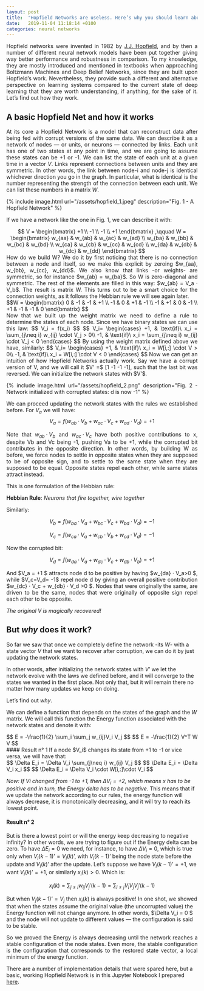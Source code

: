 ```yaml
---
layout: post
title:  "Hopfield Networks are useless. Here’s why you should learn about them."
date:   2019-11-04 11:18:14 +0100
categories: neural networks
---
```

<script type="text/x-mathjax-config">
  MathJax.Hub.Config({
    tex2jax: {
      inlineMath: [ ['$','$'], ["\\(","\\)"] ],
      processEscapes: true
    }
  });
</script>

<script type="text/javascript" async
src='https://cdnjs.cloudflare.com/ajax/libs/mathjax/2.7.2/MathJax.js?config=TeX-MML-AM_CHTML'>
</script>


<div style="text-align: justify">
Hopfield networks were invented in 1982 by <a href="https://www.pnas.org/content/79/8/2554">J.J. Hopfield</a>, and by then a number of different neural network models have been put together giving way better performance and robustness in comparison. To my knowledge, they are mostly introduced and mentioned in textbooks when approaching Boltzmann Machines and Deep Belief Networks, since they are built upon Hopfield’s work. Nevertheless, they provide such a different and alternative perspective on learning systems compared to the current state of deep learning that they are worth understanding, if anything, for the sake of it. Let’s find out how they work.
</div>

## A basic Hopfield Net and how it works

<div style="text-align: justify">
At its core a Hopfield Network is a model that can reconstruct data after being fed with corrupt versions of the same data. We can describe it as a network of nodes — or units, or neurons — connected by links. Each unit has one of two states at any point in time, and we are going to assume these states can be +1 or -1. We can list the state of each unit
 at a given time in a vector <i>V</i>. Links represent connections between units and they are symmetric. In other words, the link between node-i and node-j is identical whichever direction you go in the graph. In particular, what is identical is
 the number representing the strength of the connection between each unit. We can list these numbers in a matrix <i>W</i>.
</div>

{% include image.html url="/assets/hopfield_1.jpeg" description="Fig. 1 - A Hopfield Network" %}

If we have a network like the one in Fig. 1, we can describe it with:

<!---
\\(ax^2 + bx + c = 0\\)
-->
<div style="text-align: center">
$$
V =
\begin{bmatrix}
+1 \\
-1 \\
-1 \\
+1
\end{bmatrix}
,\qquad
W =
\begin{bmatrix}
w_{aa} & w_{ab} & w_{ac} & w_{ad} \\
w_{ba} & w_{bb} & w_{bc} & w_{bd} \\
w_{ca} & w_{cb} & w_{cc} & w_{cd} \\
w_{da} & w_{db} & w_{dc} & w_{dd}
\end{bmatrix}
$$
</div>

<div style="text-align: justify">
How do we build W? We do it by first noticing that there is no connection between a node and itself, so we make this explicit by zeroing $w_{aa}, w_{bb}, w_{cc}, w_{dd}$. We also know that links -or weights- are symmetric, so for instance $w_{ab} = w_{ba}$. So W is zero-diagonal and symmetric. The rest of the elements are filled in this way: $w_{ab} = V_a · V_b$. The result is matrix W. This turns out to be a smart choice for the connection weights, as it follows the Hebbian rule we will see again later.
</div>

<div style="text-align: justify">
$$W =
\begin{bmatrix}
0  & -1 & -1 & +1 \\
-1 &  0 & +1 & -1 \\
-1 & +1 &  0 & -1 \\
+1 & -1 & -1 & 0
\end{bmatrix}
$$
</div>

<div style="text-align: justify">
Now that we built up the weight matrix we need to define a rule to determine the states of each node. Since we have binary states we can use this law:
$$ V_i = f(x_i) $$
$$
V_i=
    \begin{cases}
      +1, & \text{if}\ x_i = \sum_{j\neq i} w_{ij} \cdot V_j > 0\\
      -1, & \text{if}\ x_i = \sum_{j\neq i} w_{ij} \cdot V_j < 0
    \end{cases}
$$
By using the weight matrix defined above we have, similarly:
$$
V_i=
    \begin{cases}
      +1, & \text{if}\ x_i = W[i,:] \cdot V > 0\\
      -1, & \text{if}\ x_i = W[i,:] \cdot V < 0
    \end{cases}
$$
Now we can get an intuition of how Hopfield Networks actually work.
Say we have a corrupt version of V, and we will call it $V' =$ [1 -1 -1 -1], such that the last bit was reversed. We can initialize the network states with $V’$.

{% include image.html url="/assets/hopfield_2.png" description="Fig. 2 - Network initialized with corrupted states: d is now -1" %}

We can proceed updating the network states with the rules we established before. For $V_a$ we will have:
$$
V_a = f(w_{ab} · V_b + w_{ac} · V_c + w_{ad} · V_d) = +1
$$

Note that $w_{ab} · V_b$ and $w_{ac} · V_c$ have both positive contributions to x, despite Vb and Vc being -1, pushing Va to be +1, while the corrupted bit contributes in the opposite direction. In other words, by building W as before, we force nodes to settle in opposite states when they are supposed to be of opposite sign, and to settle to the same state when they are supposed to be equal. Opposite states repel each other, while same states attract instead.
</div>
This is one formulation of the Hebbian rule:

__Hebbian Rule__: *Neurons that fire together, wire together*

Similarly:

$$
V_b = f(w_{ba} ·V_a + w_{bc} · V_c + w_{bd} · V_d) = -1 $$

$$
V_c = f(w_{ca} · V_a + w_{cb} · V_b + w_{cd} · V_d) = -1
$$

Now the corrupted bit:

$$
V_d = f(w_{da} · V_a + w_{dc} · V_c + w_{db} · V_b) = +1
$$

<div style="text-align: justify">
And $V_a = +1 $ attracts node d to be positive by having $w_{da} · V_a>0 $, while $V_c=V_d= -1$ repel node d by giving an overall positive contribution $w_{dc} · V_c + w_{db} · V_d >0 $.
Nodes that were originally the same, are driven to be the same, nodes that were originally of opposite sign repel each other to be opposite.
</div>

*The original V is magically recovered!*

## But *why* does it work?

So far we saw that once we completely define the network -its $W$- with a state vector $V$ that we want to recover after corruption, we can do it by just updating the network states.


In other words, after initializing the network states with $V’$ we let the network evolve with the laws we defined before, and it will converge to the states we wanted in the first place. Not only that, but it will remain there no matter how many updates we keep on doing.

Let’s find out *why*.

We can define a function that depends on the states of the graph and the $W$ matrix. We will call this function the Energy function associated with the network states and denote it with:

<div style="text-align: justify">
$$
E = -\frac{1}{2} \sum_i \sum_j w_{ij}V_i V_j
$$
$$
E = -\frac{1}{2} V^T W V
$$
</div>
#### Result n° 1
If a node $V_i$ changes its state from +1 to -1 or vice versa, we will have that:

<div style="text-align: justify">
$$
\Delta E_i = \Delta V_i \sum_{j\neq i} w_{ij} V_j
$$
$$
\Delta E_i = \Delta V_i x_i
$$
$$
\Delta E_i = \Delta V_i \cdot W[i,:]\cdot V_i
$$
</div>

*Now: If Vi changed from -1 to +1, then $\Delta V_i = +2$, which means x has to be positive and in turn, the Energy delta has to be negative.*
This means that if we update the network according to our rules, the energy function will always decrease, it is monotonically decreasing, and it will try to reach its lowest point.

#### Result n° 2
But is there a lowest point or will the energy keep decreasing to negative infinity?
In other words, we are trying to figure out if the Energy delta can be zero.
To have $\Delta E_i = 0$ we need, for instance, to have $\Delta V_i = 0$, which is true only when $V_i(k-1)’ = V_i(k)’$, with $V_i(k-1)’$ being the node state before the update and $V_i(k)’$ after the update.
Let’s suppose we have $V_i(k-1)’ = +1$, we want $V_i(k)’ = +1$, or similarly $x_i(k) > 0$. Which is:

$$
x_i(k) = \sum_{j\neq i}w_{ij}V_j'(k-1) = \sum_{i\neq j}V_i V_j V_j'(k-1)
$$

But when $V_j(k-1)’ = V_j$ then $x_i(k)$ is always positive!
In one shot, we showed that when the states assume the original value (the uncorrupted value) the Energy function will not change anymore. In other words, $\Delta V_i = 0 $ and the node will not update to different values — the configuration is said to be stable.

<div style="text-align: justify">
So we proved the Energy is always decreasing until the network reaches a stable configuration of the node states. Even more, the stable configuration is the configuration that corresponds to the restored state vector, a local minimum of the energy function.
</div>


There are a number of implementation details that were spared here, but a basic, working Hopfield Network is in this Jupyter Notebook I prepared [here](https://github.com/philipjk/genetic_algorithm_optimization_sklearn-based/blob/master/hopfield_networks.ipynb).